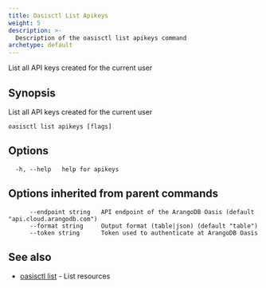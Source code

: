 ```yaml
---
title: Oasisctl List Apikeys
weight: 5
description: >-
  Description of the oasisctl list apikeys command
archetype: default
---
```

List all API keys created for the current user

## Synopsis

List all API keys created for the current user

```
oasisctl list apikeys [flags]
```

## Options

```
  -h, --help   help for apikeys
```

## Options inherited from parent commands

```
      --endpoint string   API endpoint of the ArangoDB Oasis (default "api.cloud.arangodb.com")
      --format string     Output format (table|json) (default "table")
      --token string      Token used to authenticate at ArangoDB Oasis
```

## See also

* [oasisctl list](_index.md)	 - List resources

